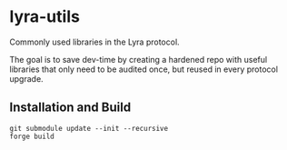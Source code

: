 # lyra-utils
Commonly used libraries in the Lyra protocol. 

The goal is to save dev-time by creating a hardened repo with useful libraries that only need to be audited once, but reused in every protocol upgrade.

## Installation and Build
```shell
git submodule update --init --recursive
forge build
```